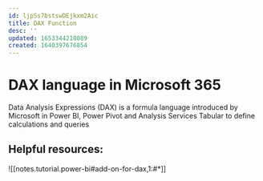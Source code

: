 ```yaml
---
id: ljpSs7bstswDEjkxm2Aic
title: DAX Function
desc: ''
updated: 1653344218089
created: 1640397676854
---
```

# DAX language in Microsoft 365

Data Analysis Expressions (DAX) is a formula language introduced by Microsoft in Power BI, Power Pivot and Analysis Services Tabular to define calculations and queries

## Helpful resources:

![[notes.tutorial.power-bi#add-on-for-dax,1:#*]]